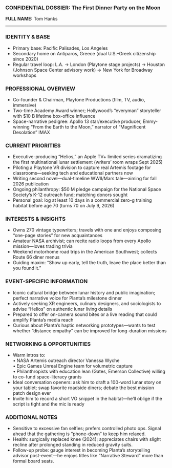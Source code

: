 ### CONFIDENTIAL DOSSIER: The First Dinner Party on the Moon

**FULL NAME:** Tom Hanks

---
### IDENTITY & BASE
- Primary base: Pacific Palisades, Los Angeles  
- Secondary home on Antiparos, Greece (dual U.S.–Greek citizenship since 2020)  
- Regular travel loop: L.A. → London (Playtone stage projects) → Houston (Johnson Space Center advisory work) → New York for Broadway workshops  

### PROFESSIONAL OVERVIEW
- Co-founder & Chairman, Playtone Productions (film, TV, audio, immersive)  
- Two-time Academy Award winner; Hollywood’s “everyman” storyteller with $10 B lifetime box-office influence  
- Space-narrative pedigree: Apollo 13 star/executive producer, Emmy-winning “From the Earth to the Moon,” narrator of “Magnificent Desolation” IMAX  

### CURRENT PRIORITIES
- Executive-producing “Helios,” an Apple TV+ limited series dramatizing the first multinational lunar settlement (writers’ room wraps Sept 2025)  
- Piloting a Playtone VR division to capture real Artemis footage for classrooms—seeking tech and educational partners now  
- Writing second novel—dual-timeline WWII/Mars tale—aiming for fall 2026 publication  
- Ongoing philanthropy: $50 M pledge campaign for the National Space Society’s K-12 outreach fund; matching donors sought  
- Personal goal: log at least 10 days in a commercial zero-g training habitat before age 70 (turns 70 on July 9, 2026)  

### INTERESTS & INSIGHTS
- Owns 270 vintage typewriters; travels with one and enjoys composing “one-page stories” for new acquaintances  
- Amateur NASA archivist; can recite radio loops from every Apollo mission—loves trading trivia  
- Weekend motorhome road trips in the American Southwest; collects Route 66 diner menus  
- Guiding maxim: “Show up early, tell the truth, leave the place better than you found it.”  

### EVENT-SPECIFIC INFORMATION
- Iconic cultural bridge between lunar history and public imagination; perfect narrative voice for Planta’s milestone dinner  
- Actively seeking XR engineers, culinary designers, and sociologists to advise “Helios” on authentic lunar living details  
- Prepared to offer on-camera sound bites or a live reading that could amplify Planta’s media reach  
- Curious about Planta’s haptic networking prototypes—wants to test whether “distance empathy” can be improved for long-duration missions  

### NETWORKING & OPPORTUNITIES
- Warm intros to:  
  • NASA Artemis outreach director Vanessa Wyche  
  • Epic Games Unreal Engine team for volumetric capture  
  • Philanthropists with education lean (Gates, Emerson Collective) willing to co-fund space-literacy grants  
- Ideal conversation openers: ask him to draft a 100-word lunar story on your tablet; swap favorite roadside diners; debate the best mission patch design ever  
- Invite him to record a short VO snippet in the habitat—he’ll oblige if the script is tight and the mic is ready  

### ADDITIONAL NOTES
- Sensitive to excessive fan selfies; prefers controlled photo ops. Signal ahead that the gathering is “phone-down” to keep him relaxed.  
- Health: surgically replaced knee (2024); appreciates chairs with slight recline after prolonged standing in reduced gravity suits.  
- Follow-up probe: gauge interest in becoming Planta’s storytelling advisor post-event—he enjoys titles like “Narrative Steward” more than formal board seats.
